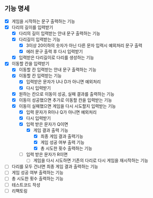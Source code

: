## 기능 명세

- [x] 게임을 시작하는 문구 출력하는 기능
- [x] 다리의 길이를 입력받기
  - [x] 다리의 길이 입력받는 안내 문구 출력하는 기능
  - [x] 다리길이 입력받는 기능
    - [x] 3이상 20이하의 숫자가 아닌 다른 문자 입력시 예외처리 문구 출력
    - [x] 에러 문구 출력 후 다시 입력받기
  - [x] 입력받은 다리길이로 다리를 생성하는 기능
- [x] 이동할 칸을 입력받기
  - [x] 이동할 칸 입력받는 안내 문구 출력하는 기능
  - [x] 이동할 칸 입력받는 기능
    - [x] 입력받은 문자가 U나 D가 아니면 예외처리
    - [x] 다시 입력받기
  - [x] 원하는 칸으로 이동이 성공, 실패 결과를 출력하는 기능
  - [x] 이동이 성공했으면 추가로 이동할 칸을 입력받는 기능
  - [x] 이동이 실패했으면 게임을 다시 시도할지 입력받는 기능
    - [x] 입력 문자가 R이나 Q가 아니면 예외처리
    - [x] 다시 입력받기
    - [x] 입력 받은 문자가 Q이면
      - [x] 게임 결과 출력 기능
        - [x] 최종 게임 결과 출력기능
        - [x] 게임 성공 여부 출력 기능
        - [x] 총 시도한 횟수 출력하는 기능
    - [ ] 입력 받은 문자가 R이면
      - [ ] 게임을 다시 시도하면 기존의 다리로 다시 게임을 재시작하는 기능
- [ ] 다리를 모두 건너면 최종 게임 결과 출력하는 기능
- [ ] 게임 성공 여부 출력하는 기능
- [ ] 총 시도한 횟수 출력하는 기능
- [ ] 테스트코드 작성
- [ ] 리팩토링